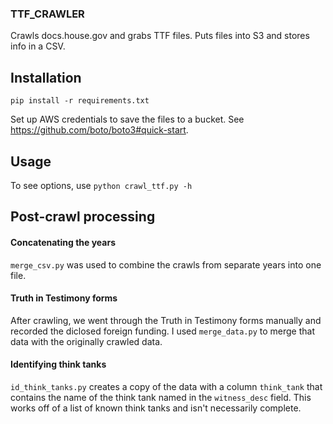 ### TTF_CRAWLER

Crawls docs.house.gov and grabs TTF files.
Puts files into S3 and stores info in a CSV.


## Installation

`pip install -r requirements.txt`

Set up AWS credentials to save the files to a bucket. See https://github.com/boto/boto3#quick-start.

## Usage

To see options, use `python crawl_ttf.py -h`


## Post-crawl processing

#### Concatenating the years

`merge_csv.py` was used to combine the crawls from separate years into one file.

#### Truth in Testimony forms

After crawling, we went through the Truth in Testimony forms manually and recorded the diclosed foreign funding. I used `merge_data.py` to merge that data with the originally crawled data.

#### Identifying think tanks

`id_think_tanks.py` creates a copy of the data with a column `think_tank` that contains the name of the think tank named in the `witness_desc` field. This works off of a list of known think tanks and isn't necessarily complete.